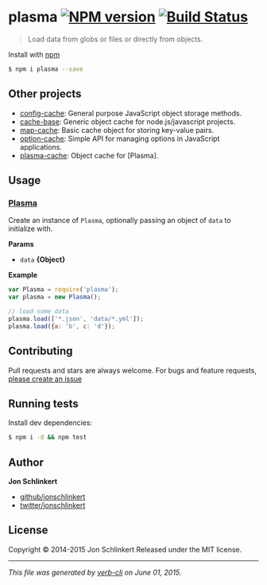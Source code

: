 # plasma [![NPM version](https://badge.fury.io/js/plasma.svg)](http://badge.fury.io/js/plasma)  [![Build Status](https://travis-ci.org/jonschlinkert/plasma.svg)](https://travis-ci.org/jonschlinkert/plasma)

> Load data from globs or files or directly from objects.

Install with [npm](https://www.npmjs.com/)

```sh
$ npm i plasma --save
```

## Other projects

* [config-cache](https://github.com/jonschlinkert/config-cache): General purpose JavaScript object storage methods.
* [cache-base](https://github.com/jonschlinkert/cache-base): Generic object cache for node.js/javascript projects.
* [map-cache](https://github.com/jonschlinkert/map-cache): Basic cache object for storing key-value pairs.
* [option-cache](https://github.com/jonschlinkert/option-cache): Simple API for managing options in JavaScript applications.
* [plasma-cache](https://github.com/jonschlinkert/plasma-cache): Object cache for [Plasma].

## Usage

### [Plasma](index.js#L39)

Create an instance of `Plasma`, optionally passing an object of `data` to initialize with.

**Params**

* `data` **{Object}**

**Example**

```js
var Plasma = require('plasma');
var plasma = new Plasma();

// load some data
plasma.load(['*.json', 'data/*.yml']);
plasma.load({a: 'b', c: 'd'});
```

## Contributing

Pull requests and stars are always welcome. For bugs and feature requests, [please create an issue](https://github.com/jonschlinkert/plasma/issues/new)

## Running tests

Install dev dependencies:

```sh
$ npm i -d && npm test
```

## Author

**Jon Schlinkert**

+ [github/jonschlinkert](https://github.com/jonschlinkert)
+ [twitter/jonschlinkert](http://twitter.com/jonschlinkert)

## License

Copyright © 2014-2015 Jon Schlinkert
Released under the MIT license.

***

_This file was generated by [verb-cli](https://github.com/assemble/verb-cli) on June 01, 2015._
